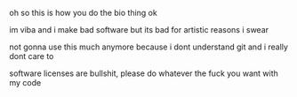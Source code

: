 oh so this is how you do the bio thing ok

im viba and i make bad software but its bad for artistic reasons i swear

not gonna use this much anymore because i dont understand git and i really dont care to

software licenses are bullshit, please do whatever the fuck you want with my code

